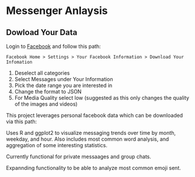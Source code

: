 # Messenger Anlaysis

## Dowload Your Data

Login to [Facebook](https://www.facebook.com "Title") and follow this path:

`Facebook Home > Settings > Your Facebook Information > Download Your Infomation`

1. Deselect all categories
2. Select Messages under Your Information
3. Pick the date range you are interested in
4. Change the format to JSON
5. For Media Quality select low (suggested as this only changes the quality of the images and videos)

This project leverages personal facebook data which can be downloaded via this path:

Uses R and ggplot2 to visualize messaging trends over time by month, weekday, and hour. Also includes most common word analysis, and aggregation of some interesting statistics.

Currently functional for private messaages and group chats.

Expannding functionality to be able to analyze most common emoji sent.